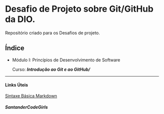 # Desafio de Projeto sobre Git/GitHub da DIO.
Repositório criado para os Desafios de projeto.

## Índice
- Módulo I: Princípios de Desenvolvimento de Software
  
  Curso: ***Introdução ao Git e ao GitHub/***




------------------------
#### Links Úteis
[Sintaxe Básica Markdown](https://www.markdownguide.org/basic-syntax/)
##### SantanderCodeGirls
